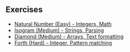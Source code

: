 ## Exercises
- [Natural Number (Easy) - Integers, Math](src/main/kotlin/com/hackosynth/week3/naturalnumber)
- [Isogram (Medium) - Strings, Parsing](src/main/kotlin/com/hackosynth/week3/isogram)
- [Diamond (Medium) - Arrays, Text formatting](src/main/kotlin/com/hackosynth/week3/diamond)
- [Forth (Hard) - Integer, Pattern matching](src/main/kotlin/com/hackosynth/week3/forth)
